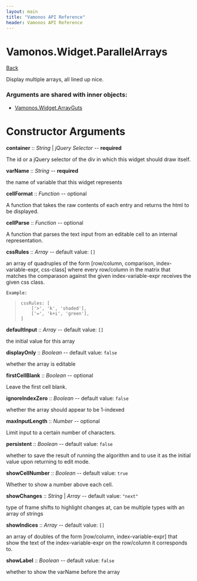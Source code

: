 ```yaml
---
layout: main
title: "Vamonos API Reference"
header: Vamonos API Reference
---
```



Vamonos.Widget.ParallelArrays
=============================

[Back](index.html)

Display multiple arrays, all lined up nice.


### Arguments are shared with inner objects:

 * [Vamonos.Widget.ArrayGuts](widget-arrayguts.html)


Constructor Arguments
=====================

**container** :: *String* | *jQuery Selector* -- **required**

The id or a jQuery selector of the div in which this widget should draw itself.



**varName** :: *String* -- **required**

the name of variable that this widget represents



**cellFormat** :: *Function* -- optional

A function that takes the raw contents of each entry and returns the html to be displayed.



**cellParse** :: *Function* -- optional

A function that parses the text input from an editable cell to an internal representation.



**cssRules** :: *Array* -- default value: `[]`

an array of quadruples of the form [row/column, comparison, index-variable-expr, css-class] where every row/column in the matrix that matches the comparason against the given index-variable-expr receives the given css class.

    Example:

>     cssRules: [
>         ['>', 'k', 'shaded'],
>         ['=', 'k+i', 'green'],
>     ]



**defaultInput** :: *Array* -- default value: `[]`

the initial value for this array



**displayOnly** :: *Boolean* -- default value: `false`

whether the array is editable



**firstCellBlank** :: *Boolean* -- optional

Leave the first cell blank.



**ignoreIndexZero** :: *Boolean* -- default value: `false`

whether the array should appear to be 1-indexed



**maxInputLength** :: *Number* -- optional

Limit input to a certain number of characters.



**persistent** :: *Boolean* -- default value: `false`

whether to save the result of running the algorithm and to use it as the initial value upon returning to edit mode.



**showCellNumber** :: *Boolean* -- default value: `true`

Whether to show a number above each cell.



**showChanges** :: *String* | *Array* -- default value: `"next"`

type of frame shifts to highlight changes at, can be multiple types with an array of strings



**showIndices** :: *Array* -- default value: `[]`

an array of doubles of the form [row/column, index-variable-expr] that show the text of the index-variable-expr on the row/column it corresponds to.



**showLabel** :: *Boolean* -- default value: `false`

whether to show the varName before the array



